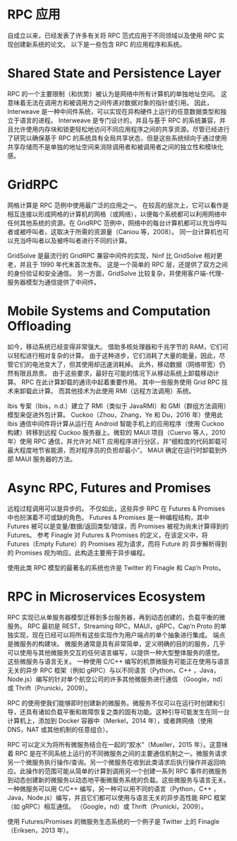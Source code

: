 # RPC 应用

自成立以来，已经发表了许多有关将 RPC 范式应用于不同领域以及使用 RPC 实现创建新系统的论文。 以下是一些包含 RPC 的应用程序和系统。

# Shared State and Persistence Layer

RPC 的一个主要限制（和优势）被认为是网络中所有计算机的单独地址空间。 这意味着无法在调用方和被调用方之间传递对数据对象的指针或引用。 因此，Interweave 是一种中间件系统，可以实现在异构硬件上运行的任意数据类型和独立于语言的进程。 Interweave 是专门设计的，并且与基于 RPC 的系统兼容，并且允许使用内存块和锁更轻松地访问不同应用程序之间的共享资源。尽管已经进行了研究以确保基于 RPC 的系统具有全局共享状态，但是这些系统倾向于通过使用共享存储而不是单独的地址空间来消除调用者和被调用者之间的独立性和模块化感。

# GridRPC

网格计算是 RPC 范例中使用最广泛的应用之一。 在较高的层次上，它可以看作是相互连接以形成网格的计算机的网格（或网络），以便每个系统都可以利用网络中任何其他系统的资源。在 GridRPC 范例中，网络中的每台计算机都可以充当呼叫者或被呼叫者，这取决于所需的资源量（Caniou 等，2008）。 同一台计算机也可以充当呼叫者以及被呼叫者进行不同的计算。

GridSolve 是最流行的 GridRPC 兼容中间件的实现，Ninf 比 GridSolve 相对更老，并且于 1990 年代末首次发布。 这是一个简单的 RPC 层，还提供了双方之间的身份验证和安全通信。 另一方面，GridSolve 比较复杂，并使用客户端-代理-服务器模型为通信提供了中间件。

# Mobile Systems and Computation Offloading

如今，移动系统已经变得非常强大。 借助多核处理器和千兆字节的 RAM，它们可以轻松进行相对复杂的计算。 由于这种进步，它们消耗了大量的能量，因此，尽管它们的电池变大了，但其使用却迅速消耗掉。 此外，移动数据（网络带宽）仍然有限且昂贵。 由于这些要求，最好在可能的情况下从移动系统上卸载移动计算。 RPC 在此计算卸载的通讯中起着重要作用。 其中一些服务使用 Grid RPC 技术来卸载此计算。 而其他技术为此使用 RMI（远程方法调用）系统。

Ibis 专案（Ibis，n.d.）建立了 RMI（类似于 JavaRMI）和 GMI（群组方法调用）模型来促进外包计算。 Cuckoo（Zhou，Zhang，Ye 和 Du，2016 年）使用此 Ibis 通信中间件将计算从运行在 Android 智能手机上的应用程序（使用 Cuckoo 构建）转移到远程 Cuckoo 服务器上。微软的 MAUI 项目（Cuervo 等人，2010 年）使用 RPC 通信，并允许对.NET 应用程序进行分区，并“细粒度的代码卸载可最大程度地节省能源，而对程序员的负担却最小”。 MAUI 确定在运行时卸载到外部 MAUI 服务器的方法。

# Async RPC, Futures and Promises

远程过程调用可以是异步的。 不仅如此，这些异步 RPC 在 Futures & Promises 中也扮演着不可或缺的角色。 Futures & Promises 是一种编程结构，其中 Futures 被可以是变量/数据/返回类型/错误，而 Promises 被视为尚未计算得到的 Futures。 参考 Finagle 对 Futures & Promises 的定义，在该定义中，将 Futures（Empty Future）的 Promises 视为请求，而将 Future 的 异步解析得到的 Promises 视为响应。此构造主要用于异步编程。

使用此类 RPC 模型的最著名的系统也许是 Twitter 的 Finagle 和 Cap’n Proto。

# RPC in Microservices Ecosystem

RPC 实现已从单服务器模型迁移到多台服务器，再到动态创建的，负载平衡的微服务。 RPC 最初是 REST，Streaming RPC，MAUI，gRPC，Cap’n Proto 的单独实现，现在已经可以将所有这些实现作为用户端点的单个抽象进行集成。 端点是微服务的构建块。 微服务通常是具有非常简单，定义明确的目的的服务，几乎可以使用与其他微服务交互的任何语言编写，以提供一种大型整体服务的感觉。 这些微服务与语言无关。 一种使用 C/C++ 编写的机票微服务可能正在使用与语言无关的异步 RPC 框架（例如 gRPC）与以不同语言（Python，C++ ，Java，Node.js）编写的针对单个航空公司的许多其他微服务进行通信 （Google，nd）或 Thrift（Prunicki，2009）。

RPC 的使用使我们能够即时创建新的微服务。微服务不仅可以在运行时创建和引导，还具有诸如负载平衡和故障恢复之类的固有功能。这种引导可能发生在同一台计算机上，添加到 Docker 容器中（Merkel，2014 年），或者跨网络（使用 DNS，NAT 或其他机制的任意组合）。

RPC 可以定义为将所有微服务结合在一起的“胶水”（Mueller，2015 年）。这意味着 RPC 是在不同系统上运行的不同微服务之间的主要通信机制之一。微服务请求另一个微服务执行操作/查询。另一个微服务在收到此类请求后执行操作并返回响应。此操作的范围可能从简单的计算到调用另一个创建一系列 RPC 事件的微服务到动态创建新的微服务以动态地平衡微服务系统的负载。这些微服务与语言无关。一种微服务可以用 C/C++ 编写，另一种可以用不同的语言（Python，C++ ，Java，Node.js）编写，并且它们都可以使用与语言无关的异步高性能 RPC 框架（如 gRPC）相互通信。 （Google，nd）或 Thrift（Prunicki，2009）。

使用 Futures/Promises 的微服务生态系统的一个例子是 Twitter 上的 Finagle（Eriksen，2013 年）。
